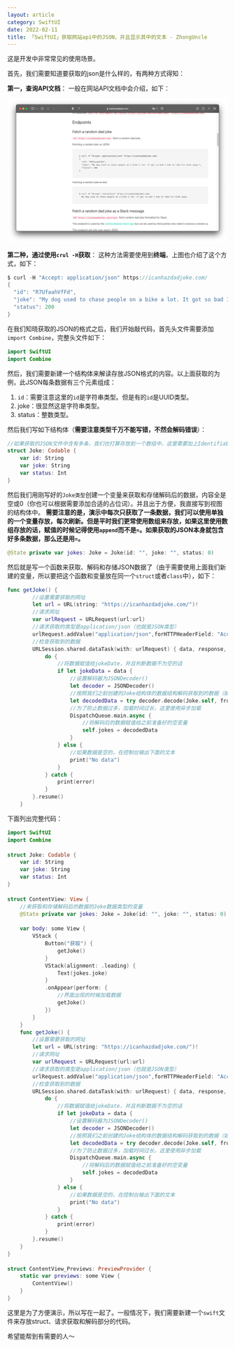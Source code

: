 ```yaml
---
layout: article
category: SwiftUI
date: 2022-02-11
title: 「SwiftUI」获取网站api中的JSON，并且显示其中的文本 - ZhongUncle
---
```

<!-- excerpt-start -->
这是开发中非常常见的使用场景。

首先，我们需要知道要获取的json是什么样的，有两种方式得知：

**第一，查询API文档**：
一般在网站API文档中会介绍，如下：

![请添加图片描述](/assets/images/56bf8c159e5a4f1d9b19b96f4f51f0d1.png)

**第二种，通过使用`crul -H`获取**：
这种方法需要使用到**终端**，上图也介绍了这个方式，如下：

```swift
$ curl -H "Accept: application/json" https://icanhazdadjoke.com/
{
  "id": "R7UfaahVfFd",
  "joke": "My dog used to chase people on a bike a lot. It got so bad I had to take his bike away.",
  "status": 200
}
```

在我们知晓获取的JSON的格式之后，我们开始敲代码，首先头文件需要添加`import Combine`，完整头文件如下：

```swift
import SwiftUI
import Combine
```

然后，我们需要新建一个结构体来解读存放JSON格式的内容。以上面获取的为例，此JSON每条数据有三个元素组成：

 1. `id`：需要注意这里的`id`是字符串类型。但是有的`id`是UUID类型。
 2. joke：很显然这是字符串类型。
 3. status：整数类型。

然后我们写如下结构体（**需要注意类型千万不能写错，不然会解码错误**）：

```swift
//如果获取的JSON文件中含有多条，我们也打算存放到一个数组中，这里需要加上Identifiable
struct Joke: Codable {
    var id: String
    var joke: String
    var status: Int
}
```
然后我们用刚写好的`Joke类型`创建一个变量来获取和存储解码后的数据，内容全是空或0（你也可以根据需要添加合适的占位词）。并且出于方便，我直接写到视图的结构体中。
**需要注意的是，演示中每次只获取了一条数据，我们可以使用单独的一个变量存放，每次刷新。但是平时我们更常使用数组来存放，如果这里使用数组存放的话，赋值的时候记得使用`append`而不是`=`。如果获取的JSON本身就包含好多条数据，那么还是用`=`。**

```swift
@State private var jokes: Joke = Joke(id: "", joke: "", status: 0)
```
然后就是写一个函数来获取、解码和存储JSON数据了（由于需要使用上面我们新建的变量，所以要把这个函数和变量放在同一个`struct`或者`class`中），如下：

```swift
func getJoke() {
        //设置需要获取的网址
        let url = URL(string: "https://icanhazdadjoke.com/")!
        //请求网址
        var urlRequest = URLRequest(url:url)
        //请求获取的类型是application/json（也就是JSON类型）
        urlRequest.addValue("application/json",forHTTPHeaderField: "Accept")
        //检查获取到的数据
        URLSession.shared.dataTask(with: urlRequest) { data, response, error in
            do {
                //将数据赋值给jokeDate，并且判断数据不为空的话
                if let jokeData = data {
                    //设置解码器为JSONDecoder()
                    let decoder = JSONDecoder()
                    //按照我们之前创建的Joke结构体的数据结构解码获取到的数据（如果我们打算放到数组中，给这里的Joke加个中括号）
                    let decodedData = try decoder.decode(Joke.self, from: jokeData)
                    //为了防止数据过多，加载时间过长，这里使用异步加载
                    DispatchQueue.main.async {
                        //将解码后的数据赋值给之前准备好的空变量
                        self.jokes = decodedData
                    }
                } else {
                    //如果数据是空的，在控制台输出下面的文本
                    print("No data")
                }
            } catch {
                print(error)
            }
        }.resume()
    }

```
下面列出完整代码：

```swift
import SwiftUI
import Combine

struct Joke: Codable {
    var id: String
    var joke: String
    var status: Int
}

struct ContentView: View {
    //来获取和存储解码后的数据的Joke数据类型的变量
    @State private var jokes: Joke = Joke(id: "", joke: "", status: 0)

    var body: some View {
        VStack {
            Button("获取") {
                getJoke()
            }
            VStack(alignment: .leading) {
                Text(jokes.joke)
            }
            .onAppear(perform: {
                //界面出现的时候加载数据
                getJoke()
            })
        }
    }
    func getJoke() {
        //设置需要获取的网址
        let url = URL(string: "https://icanhazdadjoke.com/")!
        //请求网址
        var urlRequest = URLRequest(url:url)
        //请求获取的类型是application/json（也就是JSON类型）
        urlRequest.addValue("application/json",forHTTPHeaderField: "Accept")
        //检查获取到的数据
        URLSession.shared.dataTask(with: urlRequest) { data, response, error in
            do {
                //将数据赋值给jokeDate，并且判断数据不为空的话
                if let jokeData = data {
                    //设置解码器为JSONDecoder()
                    let decoder = JSONDecoder()
                    //按照我们之前创建的Joke结构体的数据结构解码获取到的数据（如果我们打算放到数组中，给这里的Joke加个中括号）
                    let decodedData = try decoder.decode(Joke.self, from: jokeData)
                    //为了防止数据过多，加载时间过长，这里使用异步加载
                    DispatchQueue.main.async {
                        //将解码后的数据赋值给之前准备好的空变量
                        self.jokes = decodedData
                    }
                } else {
                    //如果数据是空的，在控制台输出下面的文本
                    print("No data")
                }
            } catch {
                print(error)
            }
        }.resume()
    }
}

struct ContentView_Previews: PreviewProvider {
    static var previews: some View {
        ContentView()
    }
}
```

这里是为了方便演示，所以写在一起了。一般情况下，我们需要新建一个`swift`文件来存放struct、请求获取和解码部分的代码。

希望能帮到有需要的人～